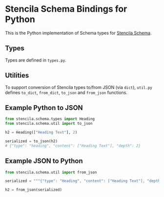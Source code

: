 # Stencila Schema Bindings for Python

This is the Python implementation of Schema types for [Stencila Schema](https://stencila.github.io/schema/).

## Types

Types are defined in `types.py`.

## Utilities

To support conversion of Stencila types to/from JSON (via `dict`), `util.py` defines `to_dict`, `from_dict`,
`to_json` and `from_json` functions.

## Example Python to JSON

```python
from stencila.schema.types import Heading
from stencila.schema.util import to_json

h2 = Heading(["Heading Text"], 2)

serialized = to_json(h2)
# {"type": "heading", "content": ["Heading Text"], "depth": 2}
```

## Example JSON to Python

```python
from stencila.schema.util import from_json

serialized = """{"type": "Heading", "content": ["Heading Text"], "depth": 2}"""

h2 = from_json(serialized)
```
